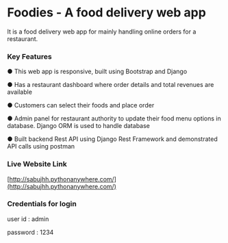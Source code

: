 # Foodies - A food delivery web app

It is a food delivery web app for mainly handling online orders for a 
restaurant. 

### Key Features
●   This web app is responsive, built using Bootstrap and Django

●	Has a restaurant dashboard where order details and total revenues are available

●	Customers can select their foods and place order

●	Admin panel for restaurant authority to update their food menu options in database. Django ORM is used to handle 
    database

●   Built backend Rest API using Django Rest Framework and demonstrated API calls using postman

### Live Website Link

[http://sabujhh.pythonanywhere.com/](http://sabujhh.pythonanywhere.com/)


### Credentials for login

user id : admin

password : 1234